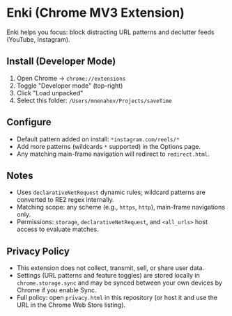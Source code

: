 # Enki (Chrome MV3 Extension)

Enki helps you focus: block distracting URL patterns and declutter feeds (YouTube, Instagram).

## Install (Developer Mode)

1. Open Chrome → `chrome://extensions`
2. Toggle "Developer mode" (top-right)
3. Click "Load unpacked"
4. Select this folder: `/Users/mnenahov/Projects/saveTime`

## Configure

- Default pattern added on install: `*instagram.com/reels/*`
- Add more patterns (wildcards `*` supported) in the Options page.
- Any matching main-frame navigation will redirect to `redirect.html`.

## Notes

- Uses `declarativeNetRequest` dynamic rules; wildcard patterns are converted to RE2 regex internally.
- Matching scope: any scheme (e.g., `https`, `http`), main-frame navigations only.
- Permissions: `storage`, `declarativeNetRequest`, and `<all_urls>` host access to evaluate matches.

## Privacy Policy

- This extension does not collect, transmit, sell, or share user data.
- Settings (URL patterns and feature toggles) are stored locally in `chrome.storage.sync` and may be synced between your own devices by Chrome if you enable Sync.
- Full policy: open `privacy.html` in this repository (or host it and use the URL in the Chrome Web Store listing).
